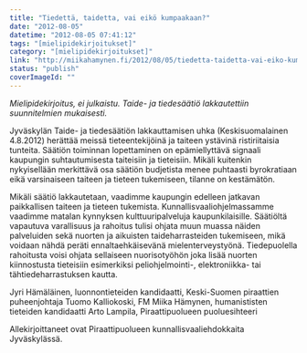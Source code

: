 ```yaml
---
title: "Tiedettä, taidetta, vai eikö kumpaakaan?"
date: "2012-08-05"
datetime: "2012-08-05 07:41:12"
tags: "[mielipidekirjoitukset]"
category: "[mielipidekirjoitukset]"
link: "http://miikahamynen.fi/2012/08/05/tiedetta-taidetta-vai-eiko-kumpaakaan/"
status: "publish"
coverImageId: ""
---
```


_Mielipidekirjoitus, ei julkaistu. Taide- ja tiedesäätiö lakkautettiin suunnitelmien mukaisesti._

Jyväskylän Taide- ja tiedesäätiön lakkauttamisen uhka (Keskisuomalainen 4.8.2012) herättää meissä tieteentekijöinä ja taiteen ystävinä ristiriitaisia tunteita. Säätiön toiminnan lopettaminen on epämiellyttävä signaali kaupungin suhtautumisesta taiteisiin ja tieteisiin. Mikäli kuitenkin nykyisellään merkittävä osa säätiön budjetista menee puhtaasti byrokratiaan eikä varsinaiseen taiteen ja tieteen tukemiseen, tilanne on kestämätön.

Mikäli säätiö lakkautetaan, vaadimme kaupungin edelleen jatkavan paikkallisen taiteen ja tieteen tukemista. Kunnallisvaaliohjelmassamme vaadimme matalan kynnyksen kulttuuripalveluja kaupunkilaisille. Säätiöltä vapautuva varallisuus ja rahoitus tulisi ohjata muun muassa näiden palveluiden sekä nuorten ja aikuisten taideharrasteiden tukemiseen, mikä voidaan nähdä peräti ennaltaehkäisevänä mielenterveystyönä. Tiedepuolella rahoitusta voisi ohjata sellaiseen nuorisotyöhön joka lisää nuorten kiinnostusta tieteisiin esimerkiksi peliohjelmointi-, elektroniikka- tai tähtiedeharrastuksen kautta.

Jyri Hämäläinen, luonnontieteiden kandidaatti, Keski-Suomen piraattien puheenjohtaja Tuomo Kalliokoski, FM Miika Hämynen, humanististen tieteiden kandidaatti Arto Lampila, Piraattipuolueen puoluesihteeri

Allekirjoittaneet ovat Piraattipuolueen kunnallisvaaliehdokkaita Jyväskylässä.

